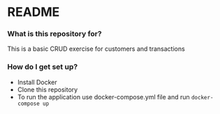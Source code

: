 # README #

### What is this repository for? ###

This is a basic CRUD exercise for customers and transactions

### How do I get set up? ###

* Install Docker
* Clone this repository
* To run the application use docker-compose.yml file and run
    `docker-compose up`


